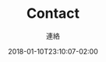 ---
title: "Contact"
subtitle: "連絡"
date: 2018-01-10T23:10:07-02:00
draft: false
layout: contact
---